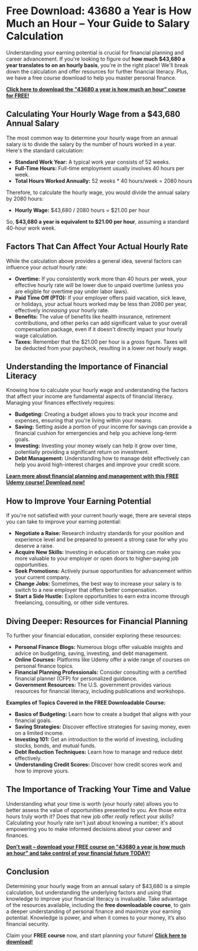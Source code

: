 # Free Download: 43680 a Year is How Much an Hour – Your Guide to Salary Calculation

Understanding your earning potential is crucial for financial planning and career advancement. If you're looking to figure out **how much $43,680 a year translates to on an hourly basis**, you're in the right place! We'll break down the calculation and offer resources for further financial literacy. Plus, we have a free course download to help you master personal finance.

[**Click here to download the "43680 a year is how much an hour" course for FREE!**](https://udemywork.com/43680-a-year-is-how-much-an-hour)

## Calculating Your Hourly Wage from a $43,680 Annual Salary

The most common way to determine your hourly wage from an annual salary is to divide the salary by the number of hours worked in a year. Here's the standard calculation:

*   **Standard Work Year:** A typical work year consists of 52 weeks.
*   **Full-Time Hours:** Full-time employment usually involves 40 hours per week.
*   **Total Hours Worked Annually:** 52 weeks * 40 hours/week = 2080 hours

Therefore, to calculate the hourly wage, you would divide the annual salary by 2080 hours:

*   **Hourly Wage:** $43,680 / 2080 hours = $21.00 per hour

So, **$43,680 a year is equivalent to $21.00 per hour**, assuming a standard 40-hour work week.

## Factors That Can Affect Your Actual Hourly Rate

While the calculation above provides a general idea, several factors can influence your *actual* hourly rate:

*   **Overtime:** If you consistently work more than 40 hours per week, your effective hourly rate will be lower due to unpaid overtime (unless you are eligible for overtime pay under labor laws).
*   **Paid Time Off (PTO):** If your employer offers paid vacation, sick leave, or holidays, your actual hours worked may be less than 2080 per year, effectively *increasing* your hourly rate.
*   **Benefits:** The value of benefits like health insurance, retirement contributions, and other perks can add significant value to your overall compensation package, even if it doesn't directly impact your hourly wage calculation.
*   **Taxes:** Remember that the $21.00 per hour is a *gross* figure. Taxes will be deducted from your paycheck, resulting in a lower *net* hourly wage.

## Understanding the Importance of Financial Literacy

Knowing how to calculate your hourly wage and understanding the factors that affect your income are fundamental aspects of financial literacy. Managing your finances effectively requires:

*   **Budgeting:** Creating a budget allows you to track your income and expenses, ensuring that you're living within your means.
*   **Saving:** Setting aside a portion of your income for savings can provide a financial cushion for emergencies and help you achieve long-term goals.
*   **Investing:** Investing your money wisely can help it grow over time, potentially providing a significant return on investment.
*   **Debt Management:** Understanding how to manage debt effectively can help you avoid high-interest charges and improve your credit score.

[**Learn more about financial planning and management with this FREE Udemy course! Download now!**](https://udemywork.com/43680-a-year-is-how-much-an-hour)

## How to Improve Your Earning Potential

If you're not satisfied with your current hourly wage, there are several steps you can take to improve your earning potential:

*   **Negotiate a Raise:** Research industry standards for your position and experience level and be prepared to present a strong case for why you deserve a raise.
*   **Acquire New Skills:** Investing in education or training can make you more valuable to your employer or open doors to higher-paying job opportunities.
*   **Seek Promotions:** Actively pursue opportunities for advancement within your current company.
*   **Change Jobs:** Sometimes, the best way to increase your salary is to switch to a new employer that offers better compensation.
*   **Start a Side Hustle:** Explore opportunities to earn extra income through freelancing, consulting, or other side ventures.

## Diving Deeper: Resources for Financial Planning

To further your financial education, consider exploring these resources:

*   **Personal Finance Blogs:** Numerous blogs offer valuable insights and advice on budgeting, saving, investing, and debt management.
*   **Online Courses:** Platforms like Udemy offer a wide range of courses on personal finance topics.
*   **Financial Planning Professionals:** Consider consulting with a certified financial planner (CFP) for personalized guidance.
*   **Government Resources:** The U.S. government provides various resources for financial literacy, including publications and workshops.

**Examples of Topics Covered in the FREE Downloadable Course:**

* **Basics of Budgeting:** Learn how to create a budget that aligns with your financial goals.
* **Saving Strategies:** Discover effective strategies for saving money, even on a limited income.
* **Investing 101:** Get an introduction to the world of investing, including stocks, bonds, and mutual funds.
* **Debt Reduction Techniques:** Learn how to manage and reduce debt effectively.
* **Understanding Credit Scores:** Discover how credit scores work and how to improve yours.

## The Importance of Tracking Your Time and Value

Understanding what your time is worth (your hourly rate) allows you to better assess the value of opportunities presented to you. Are those extra hours truly worth it? Does that new job offer *really* reflect your skills? Calculating your hourly rate isn't just about knowing a number; it's about empowering you to make informed decisions about your career and finances.

[**Don't wait – download your FREE course on "43680 a year is how much an hour" and take control of your financial future TODAY!**](https://udemywork.com/43680-a-year-is-how-much-an-hour)

## Conclusion

Determining your hourly wage from an annual salary of $43,680 is a simple calculation, but understanding the underlying factors and using that knowledge to improve your financial literacy is invaluable. Take advantage of the resources available, including the **free downloadable course**, to gain a deeper understanding of personal finance and maximize your earning potential. Knowledge is power, and when it comes to your money, it’s also financial security.

Claim your **FREE course** now, and start planning your future! [**Click here to download!**](https://udemywork.com/43680-a-year-is-how-much-an-hour)
